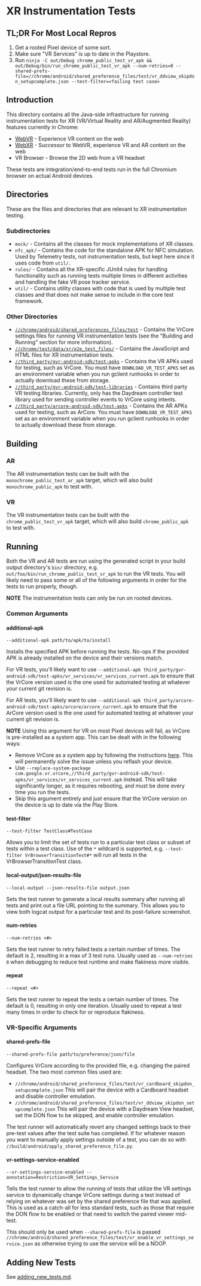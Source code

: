 # XR Instrumentation Tests

## TL;DR For Most Local Repros

1. Get a rooted Pixel device of some sort.
2. Make sure "VR Services" is up to date in the Playstore.
3. Run `ninja -C out/Debug chrome_public_test_vr_apk
        && out/Debug/bin/run_chrome_public_test_vr_apk
        --num-retries=0
        --shared-prefs-file=//chrome/android/shared_preference_files/test/vr_ddview_skipdon_setupcomplete.json
        --test-filter=<failing test case>`

## Introduction

This directory contains all the Java-side infrastructure for running
instrumentation tests for XR (VR/Virtual Reality and AR/Augmented Reality)
features currently in Chrome:

* [WebVR](https://webvr.info/) - Experience VR content on the web
* [WebXR](https://immersive-web.github.io/webxr-samples/explainer.html) -
Successor to WebVR, experience VR and AR content on the web
* VR Browser - Browse the 2D web from a VR headset

These tests are integration/end-to-end tests run in the full Chromium browser on
actual Android devices.

## Directories

These are the files and directories that are relevant to XR instrumentation
testing.

### Subdirectories

* `mock/` - Contains all the classes for mock implementations of XR classes.
* `nfc_apk/` - Contains the code for the standalone APK for NFC simulation. Used
by Telemetry tests, not instrumentation tests, but kept here since it uses code
from `util/`.
* `rules/` - Contains all the XR-specific JUnit4 rules for handling
functionality such as running tests multiple times in different activities and
handling the fake VR pose tracker service.
* `util/` - Contains utility classes with code that is used by multiple test
classes and that does not make sense to include in the core test framework.

### Other Directories

* [`//chrome/android/shared_preferences_files/test`][shared_prefs_dir] -
Contains the VrCore settings files for running VR instrumentation tests (see the
"Building and Running" section for more information).
* [`//chrome/test/data/xr/e2e_test_files/`][html_dir] - Contains the JavaScript
and HTML files for XR instrumentation tests.
* [`//third_party/gvr-android-sdk/test-apks`][vr_test_apks] - Contains the VR
APKs used for testing, such as VrCore. You must have `DOWNLOAD_VR_TEST_APKS` set
as an environment variable when you run gclient runhooks in order to actually
download these from storage.
* [`//third_party/gvr-android-sdk/test-libraries`][vr_test_libraries] - Contains
third party VR testing libraries. Currently, only has the Daydream controller
test library used for sending controller events to VrCore using intents.
* [`//third_party/arcore-android-sdk/test-apks`][ar_test_apks] - Contains the AR
APKs used for testing, such as ArCore. You must have `DOWNLOAD_VR_TEST_APKS` set
as an environment variable when you run gclient runhooks in order to actually
download these from storage.

## Building

### AR

The AR instrumentation tests can be built with the
`monochrome_public_test_ar_apk` target, which will also build
`monochrome_public_apk` to test with.

### VR

The VR instrumentation tests can be built with the `chrome_public_test_vr_apk`
target, which will also build `chrome_public_apk` to test with.

## Running

Both the VR and AR tests are run using the generated script in your build output
directory's `bin/` directory, e.g. `out/foo/bin/run_chrome_public_test_vr_apk`
to run the VR tests. You will likely need to pass some or all of the following
arguments in order for the tests to run properly, though.

**NOTE** The instrumentation tests can only be run on rooted devices.

### Common Arguments

#### additional-apk

`--additional-apk path/to/apk/to/install`

Installs the specified APK before running the tests. No-ops if the provided APK
is already installed on the device and their versions match.

For VR tests, you'll likely want to use `--additional-apk
third_party/gvr-android-sdk/test-apks/vr_services/vr_services_current.apk` to
ensure that the VrCore version used is the one used for automated testing at
whatever your current git revision is.

For AR tests, you'll likely want to use `--additional-apk
third_party/arcore-android-sdk/test-apks/arcore/arcore_current.apk` to ensure
that the ArCore version used is the one used for automated testing at whatever
your current git revision is.

**NOTE** Using this argument for VR on most Pixel devices will fail, as VrCore
is pre-installed as a system app. This can be dealt with in the following ways:

* Remove VrCore as a system app by following the instructions
  [here](go/vrcore/building-and-running). This will permanently solve the issue
  unless you reflash your device.
* Use `--replace-system-package
  com.google.vr.vrcore,//third_party/gvr-android-sdk/test-apks/vr_services/vr_services_current.apk`
  instead. This will take significantly longer, as it requires rebooting, and
  must be done every time you run the tests.
* Skip this argument entirely and just ensure that the VrCore version on the
  device is up to date via the Play Store.

#### test-filter

`--test-filter TestClass#TestCase`

Allows you to limit the set of tests run to a particular test class or subset of
tests within a test class. Use of the `*` wildcard is supported, e.g.
`--test-filter VrBrowserTransitionTest#*` will run all tests in the
VrBrowserTransitionTest class.

#### local-output/json-results-file

`--local-output --json-results-file output.json`

Sets the test runner to generate a local results summary after running all tests
and print out a file URL pointing to the summary. This allows you to view both
logcat output for a particular test and its post-failure screenshot.

#### num-retries

`--num-retries <#>`

Sets the test runner to retry failed tests a certain number of times. The
default is 2, resulting in a max of 3 test runs. Usually used as `--num-retries
0` when debugging to reduce test runtime and make flakiness more visible.

#### repeat

`--repeat <#>`

Sets the test runner to repeat the tests a certain number of times. The default
is 0, resulting in only one iteration. Usually used to repeat a test many times
in order to check for or reproduce flakiness.

### VR-Specific Arguments

#### shared-prefs-file

`--shared-prefs-file path/to/preference/json/file`

Configures VrCore according to the provided file, e.g. changing the paired
headset. The two most common files used are:

* `//chrome/android/shared_preference_files/test/vr_cardboard_skipdon_setupcomplete.json`
  This will pair the device with a Cardboard headset and disable controller
  emulation.
* `//chrome/android/shared_preference_files/test/vr_ddview_skipdon_setupcomplete.json`
  This will pair the device with a Daydream View headset, set the DON flow to be
  skipped, and enable controller emulation.

The test runner will automatically revert any changed settings back to their
pre-test values after the test suite has completed. If for whatever reason you
want to manually apply settings outside of a test, you can do so with
`//build/android/apply_shared_preference_file.py`.

#### vr-settings-service-enabled

`--vr-settings-service-enabled --annotation=Restriction=VR_Settings_Service`

Tells the test runner to allow the running of tests that utilize the VR settings
service to dynamically change VrCore settings during a test instead of relying
on whatever was set by the shared preference file that was applied. This is used
as a catch-all for less standard tests, such as those that require the DON flow
to be enabled or that need to switch the paired viewer mid-test.

This should only be used when `--shared-prefs-file` is passed
`//chrome/android/shared_preference_files/test/vr_enable_vr_settings_service.json`
as otherwise trying to use the service will be a NOOP.

## Adding New Tests

See [adding_new_tests.md][adding_new_tests].


[shared_prefs_dir]:
https://chromium.googlesource.com/chromium/src/+/master/chrome/android/shared_preference_files/test
[html_dir]: https://chromium.googlesource.com/chromium/src/+/master/chrome/test/data/xr/e2e_test_files
[vr_test_apks]: https://chromium.googlesource.com/chromium/src/+/master/third_party/gvr-android-sdk/test-apks
[vr_test_libraries]: https://chromium.googlesource.com/chromium/src/+/master/third_party/gvr-android-sdk/test-libraries
[ar_test_apks]: https://chromium.googlesource.com/chromium/src/+/master/third_party/arcore-android-sdk/test-apks
[adding_new_tests]:
https://chromium.googlesource.com/chromium/src/+/master/chrome/android/javatests/src/org/chromium/chrome/browser/vr/adding_new_tests.md